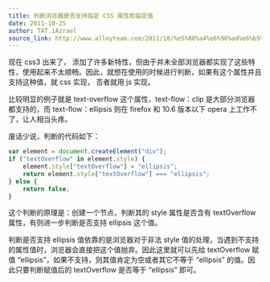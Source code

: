 ```yaml
---
title: 判断浏览器是否支持指定 CSS 属性和指定值
date: 2011-10-25
author: TAT.iAzrael
source_link: http://www.alloyteam.com/2011/10/%e5%88%a4%e6%96%ad%e6%b5%8f%e8%a7%88%e5%99%a8%e6%98%af%e5%90%a6%e6%94%af%e6%8c%81%e6%8c%87%e5%ae%9acss%e5%b1%9e%e6%80%a7%e5%92%8c%e6%8c%87%e5%ae%9a%e5%80%bc/
---
```


<!-- {% raw %} - for jekyll -->

现在 css3 出来了， 添加了许多新特性，但由于并未全部浏览器都实现了这些特性，使用起来不太顺畅。因此，就想在使用的时候进行判断，如果有这个属性并且支持这种值，就 css 实现， 否者就用 js 实现。

比较明显的例子就是 text-overflow 这个属性，text-flow：clip 是大部分浏览器都支持的，而 text-flow：ellipsis 则在 firefox 和 10.6 版本以下 opera 上工作不了，让人相当头疼。

废话少说，判断的代码如下：

```javascript
var element = document.createElement("div");
if ("textOverflow" in element.style) {
    element.style["textOverflow"] = "ellipsis";
    return element.style["textOverflow"] === "ellipsis";
} else {
    return false;
}
```

这个判断的原理是：创建一个节点，判断其的 style 属性是否含有 textOverflow 属性，有则进一步判断是否支持 ellipsis 这个值。

判断是否支持 ellipsis 值依靠的是浏览器对于非法 style 值的处理，当遇到不支持的属性值时，浏览器会直接把这个值抛弃。因此这里就可以先给 textOverflow 赋值 “ellipsis”，如果不支持，则其值肯定为空或者其它不等于 “ellipsis” 的值。因此只要判断赋值后的 textOverflow 是否等于 “ellipsis” 即可。

<!-- {% endraw %} - for jekyll -->